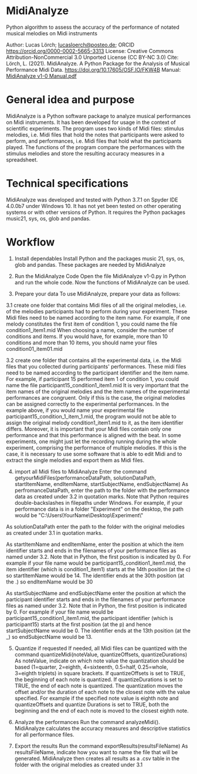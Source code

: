 # MidiAnalyze
Python algorithm to assess the accuracy of the performance of notated musical melodies on Midi instruments

Author: Lucas Lörch; lucasloerch@posteo.de; ORCID https://orcid.org/0000-0002-5665-3313 
License:	Creative Commons Attribution-NonCommercial 3.0 Unported License (CC BY-NC 3.0)
Cite:	Lörch, L. (2021). MidiAnalyze. A Python Package for the Analysis of Musical Performance Midi Data. https://doi.org/10.17605/OSF.IO/FKW4B
Manual: [MidiAnalyze v1-0 Manual.pdf](https://github.com/LucasLoerch/MidiAnalyze/files/9260162/MidiAnalyze.v1-0.Manual.pdf)

# General idea and purpose
MidiAnalyze is a Python software package to analyze musical performances on Midi instruments. It has been developed for usage in the context of scientific experiments. The program uses two kinds of Midi files: stimulus melodies, i.e. Midi files that hold the notes that participants were asked to perform, and performances, i.e. Midi files that hold what the participants played. The functions of the program compare the performances with the stimulus melodies and store the resulting accuracy measures in a spreadsheet.

# Technical specifications
MidiAnalyze was developed and tested with Python 3.7.1 on Spyder IDE 4.0.0b7 under Windows 10. It has not yet been tested on other operating systems or with other versions of Python. It requires the Python packages music21, sys, os, glob and pandas.

# Workflow
1. Install dependables
Install Python and the packages music 21, sys, os, glob and pandas. These packages are needed by MidiAnalyze


2. Run the MidiAnalyze Code
Open the file MidiAnalyze v1-0.py in Python and run the whole code. Now the functions of MidiAnalyze can be used.


3. Prepare your data
To use MidiAnalyze, prepare your data as follows:

3.1 create one folder that contains Midi files of all the original melodies, i.e. of the melodies participants had
to perform during your experiment. These Midi files need to be named according to the item name.
For example, if one melody constitutes the first item of condition 1, you could name the file condition1_item1.mid
When choosing a name, consider the number of conditions and items. If you would have, for example, more than
10 conditions and more than 10 items, you should name your files condition01_item01.mid

3.2 create one folder that contains all the experimental data, i.e. the Midi files that you collected during 
participants' performances. These midi files need to be named according to the participant identifier and the item name.
For example, if participant 15 performed item 1 of condition 1, you could name the file participant15_condition1_item1.mid
It is very important that the item names of the original melodies and the item names of the experimental performances are congruent.
Only if this is the case, the original melodies can be assigned correctly to the experimental performances.
In the example above, if you would name your experimental file participant15_condition_1_item_1.mid, the program
would not be able to assign the original melody condition1_item1.mid to it, as the item identifier differs.
Moreover, it is important that your Midi files contain only one performance and that this performance is aligned with the beat.
In some experiments, one might just let the recording running during the whole experiment, comprising the performance of
multiple melodies. If this is the case, it is necessary to use some software that is able to edit Midi and to extract 
the single melodies and export them as Midi files.


4. import all Midi files to MidiAnalyze
Enter the command getyourMidiFiles(performanceDataPath, solutionDataPath, startItemName, endItemName, startSubjectName, endSubjectName)
As perfromanceDataPath, enter the path to the folder with the performance data as created under 3.2 in quotation marks.
Note that Python requires double-backslashes in filepaths under Windows. For example, if your performance data is in a folder "Experiment"
on the desktop, the path would be "C:\\Users\\YourName\\Desktop\\Experiment\\"

As solutionDataPath enter the path to the folder with the original melodies as created under 3.1 in quotation marks.

As startItemName and endItemName, enter the position at which the item identifier starts and ends
in the filenames of your performance files as named under 3.2.
Note that in Python, the first position is indicated by 0. For example if your file name would be participant15_condition1_item1.mid,
the item identifier (which is condition1_item1) starts at the 14th position (at the c) so startItemName would be 14.
The identifier ends at the 30th position (at the .) so endItemName would be 30

As startSubjectName and endSubjectName enter the position at which the participant identifier starts and ends
in the filenames of your performance files as named under 3.2.
Note that in Python, the first position is indicated by 0. For example if your file name would be participant15_condition1_item1.mid,
the participant identifier (which is participant15) starts at the first position (at the p) and hence startSubjectName would be 0.
The identifier ends at the 13th position (at the _) so endSubjectName would be 13.


5. Quantize if requested
If needed, all Midi files can be quantized with the command quantizeMidi(noteValue, quantizeOffsets, quantizeDurations)
As noteValue, indicate on which note value the quantization should be based (1=quarter, 2=eighth, 4=sixteenth, 0.5=half, 0.25=whole, 3=eighth triplets)
in square brackets.
If quantizeOffsets is set to TRUE, the beginning of each note is quantized.
If quantizeDurations is set to TRUE, the end of each note is quantized.
The quantization moves the offset and/or the duration of each note to the closest note with the value specified.
For example if the specified note value is eighth note and quantizeOffsets and quantize Durations is set to TRUE, 
both the beginning and the end of each note is moved to the closest eighth note.


6. Analyze the performances
Run the command analyzeMidi(). MidiAnalyze calculates the accuracy measures and descriptive statistics for all performance files.


7. Export the results
Run the command exportResults(resultsFileName)
As resultsFileName, indicate how you want to name the file that will be generated. MidiAnalyze then creates all results as a .csv
table in the folder with the original melodies as created under 3.1
